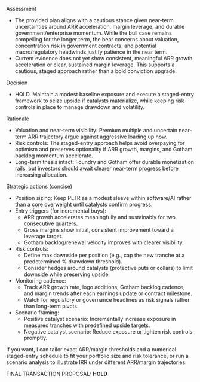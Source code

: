 Assessment
- The provided plan aligns with a cautious stance given near-term uncertainties around ARR acceleration, margin leverage, and durable government/enterprise momentum. While the bull case remains compelling for the longer term, the bear concerns about valuation, concentration risk in government contracts, and potential macro/regulatory headwinds justify patience in the near term.
- Current evidence does not yet show consistent, meaningful ARR growth acceleration or clear, sustained margin leverage. This supports a cautious, staged approach rather than a bold conviction upgrade.

Decision
- HOLD. Maintain a modest baseline exposure and execute a staged-entry framework to seize upside if catalysts materialize, while keeping risk controls in place to manage drawdown and volatility.

Rationale
- Valuation and near-term visibility: Premium multiple and uncertain near-term ARR trajectory argue against aggressive loading up now.
- Risk controls: The staged-entry approach helps avoid overpaying for optimism and preserves optionality if ARR growth, margins, and Gotham backlog momentum accelerate.
- Long-term thesis intact: Foundry and Gotham offer durable monetization rails, but investors should await clearer near-term progress before increasing allocation.

Strategic actions (concise)
- Position sizing: Keep PLTR as a modest sleeve within software/AI rather than a core overweight until catalysts confirm progress.
- Entry triggers (for incremental buys):
  - ARR growth accelerates meaningfully and sustainably for two consecutive quarters.
  - Gross margins show initial, consistent improvement toward a leverage target.
  - Gotham backlog/renewal velocity improves with clearer visibility.
- Risk controls:
  - Define max downside per position (e.g., cap the new tranche at a predetermined % drawdown threshold).
  - Consider hedges around catalysts (protective puts or collars) to limit downside while preserving upside.
- Monitoring cadence:
  - Track ARR growth rate, logo additions, Gotham backlog cadence, and margin trends after each earnings update or contract milestone.
  - Watch for regulatory or governance headlines as risk signals rather than long-term pivots.
- Scenario framing:
  - Positive catalyst scenario: Incrementally increase exposure in measured tranches with predefined upside targets.
  - Negative catalyst scenario: Reduce exposure or tighten risk controls promptly.

If you want, I can tailor exact ARR/margin thresholds and a numerical staged-entry schedule to fit your portfolio size and risk tolerance, or run a scenario analysis to illustrate IRR under different ARR/margin trajectories.

FINAL TRANSACTION PROPOSAL: **HOLD**